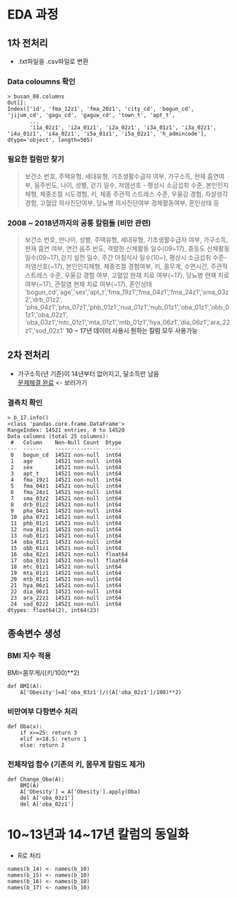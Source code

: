 # EDA 과정

## 1차 전처리
- .txt파일을 .csv파일로 변환
### Data coloumns 확인
```
> busan_08.columns
Out[]:
Index(['id', 'fma_12z1', 'fma_20z1', 'city_cd', 'bogun_cd', 'jijum_cd', 'gagu_cd', 'gaguw_cd', 'town_t', 'apt_t',
       ...
       'i1a_02z1', 'i2a_01z1', 'i2a_02z1', 'i3a_01z1', 'i3a_02z1', 'i4a_01z1', 'i4a_02z1', 'i5a_01z1', 'i5a_02z1', 'h_admincode'], dtype='object', length=505)
```
### 필요한 컬럼만 찾기
> 보건소 번호, 주택유형, 세대유형, 기초생활수급자 여부, 가구소득, 현재 흡연여부, 음주빈도, 나이, 성별, 걷기 일수, 저염선호 - 평상시 소금섭취 수준, 본인인지체형, 체중조절 시도경험, 키, 체중 주관적 스트레스 수준, 우울감 경험, 자살생각 경험, 고혈압 의사진단여부, 당뇨병 의사진단여부 경제활동여부, 혼인상태 등

### 2008 ~ 2018년까지의 공통 칼럼들 (비만 관련)
> 보건소 번호, 만나이, 성별, 주택유형, 세대유형, 기초생활수급자 여부, 가구소득, 현재 흡연 여부, 연간 음주 빈도, 격렬한 신체활동 일수(09~17), 중등도 신체활동 일수(09~17),걷기 실천 일수, 주간 아침식사 일수(10~), 평상시 소금섭취 수준-저염선호(~17), 본인인지체형, 체중조절 경험여부, 키, 몸무게, 수면시간, 주관적 스트레스 수준, 우울감 경험 여부, 고혈압 현재 치료 여부(~17), 당뇨병 현재 치료 여부(~17), 관절염 현재 치료 여부(~17), 혼인상태 <br>
> 'bogun_cd','age','sex','apt_t','fma_19z1','fma_04z1','fma_24z1','sma_03z2','drb_01z2',
'pha_04z1','pha_07z1','phb_01z1','nua_01z1','nub_01z1','oba_01z1','obb_01z1','oba_02z1',
'oba_03z1','mtc_01z1','mta_01z1','mtb_01z1','hya_06z1','dia_06z1','ara_22z1','sod_02z1'
**10 ~ 17년 데이터 사용시 원하는 칼럼 모두 사용가능**

## 2차 전처리
- 가구소득(년 기준)이 14년부터 없어지고, 달소득만 남음 <br>
[문제해결 완료](https://github.com/cpprhtn/Obesity_prediction_Project/tree/master/data/Different_data%20_standards) <- 보러가기
### 결측치 확인
```
> b_17.info()
<class 'pandas.core.frame.DataFrame'>
RangeIndex: 14521 entries, 0 to 14520
Data columns (total 25 columns):
 #   Column    Non-Null Count  Dtype  
---  ------    --------------  -----  
 0   bogun_cd  14521 non-null  int64  
 1   age       14521 non-null  int64  
 2   sex       14521 non-null  int64  
 3   apt_t     14521 non-null  int64  
 4   fma_19z1  14521 non-null  int64  
 5   fma_04z1  14521 non-null  int64  
 6   fma_24z1  14521 non-null  int64  
 7   sma_03z2  14521 non-null  int64  
 8   drb_01z2  14521 non-null  int64  
 9   pha_04z1  14521 non-null  int64  
 10  pha_07z1  14521 non-null  int64  
 11  phb_01z1  14521 non-null  int64  
 12  nua_01z1  14521 non-null  int64  
 13  nub_01z1  14521 non-null  int64  
 14  oba_01z1  14521 non-null  int64  
 15  obb_01z1  14521 non-null  int64  
 16  oba_02z1  14521 non-null  float64
 17  oba_03z1  14521 non-null  float64
 18  mtc_01z1  14521 non-null  int64  
 19  mta_01z1  14521 non-null  int64  
 20  mtb_01z1  14521 non-null  int64  
 21  hya_06z1  14521 non-null  int64  
 22  dia_06z1  14521 non-null  int64  
 23  ara_22z1  14521 non-null  int64  
 24  sod_02z2  14521 non-null  int64  
dtypes: float64(2), int64(23)
```

## 종속변수 생성
### BMI 지수 적용
BMI=몸무게/((키/100)\*\*2)
```
def BMI(A):
    A['Obesity']=A['oba_03z1']/((A['oba_02z1']/100)**2)
```

### 비만여부 다항변수 처리
```
def Oba(x):
    if x>=25: return 3
    elif x<18.5: return 1
    else: return 2
```

### 전체작업 함수 (기존의 키, 몸무게 칼럼도 제거)
```
def Change_Oba(A):
    BMI(A)
    A['Obesity'] = A['Obesity'].apply(Oba)
    del A['oba_03z1']
    del A['oba_02z1']
```


# 10~13년과 14~17년 칼럼의 동일화
- R로 처리
```
names(b_14) <- names(b_10)
names(b_15) <- names(b_10)
names(b_16) <- names(b_10)
names(b_17) <- names(b_10)
```
